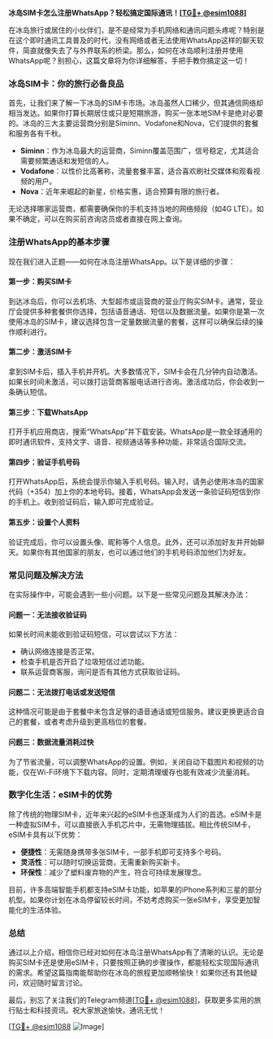 **冰岛SIM卡怎么注册WhatsApp？轻松搞定国际通讯！[[TG💪+ @esim1088](https://t.me/s/esim1088)]**

在冰岛旅行或居住的小伙伴们，是不是经常为手机网络和通讯问题头疼呢？特别是在这个即时通讯工具普及的时代，没有网络或者无法使用WhatsApp这样的聊天软件，简直就像失去了与外界联系的桥梁。那么，如何在冰岛顺利注册并使用WhatsApp呢？别担心，这篇文章将为你详细解答，手把手教你搞定这一切！

### 冰岛SIM卡：你的旅行必备良品

首先，让我们来了解一下冰岛的SIM卡市场。冰岛虽然人口稀少，但其通信网络却相当发达。如果你打算长期居住或只是短期旅游，购买一张本地SIM卡是绝对必要的。冰岛的三大主要运营商分别是Síminn、Vodafone和Nova，它们提供的套餐和服务各有千秋。

- **Síminn**：作为冰岛最大的运营商，Síminn覆盖范围广，信号稳定，尤其适合需要频繁通话和发短信的人。
- **Vodafone**：以性价比高著称，流量套餐丰富，适合喜欢刷社交媒体和观看视频的用户。
- **Nova**：近年来崛起的新星，价格实惠，适合预算有限的旅行者。

无论选择哪家运营商，都需要确保你的手机支持当地的网络频段（如4G LTE）。如果不确定，可以在购买前咨询店员或者直接在网上查询。

### 注册WhatsApp的基本步骤

现在我们进入正题——如何在冰岛注册WhatsApp。以下是详细的步骤：

#### 第一步：购买SIM卡
到达冰岛后，你可以去机场、大型超市或运营商的营业厅购买SIM卡。通常，营业厅会提供多种套餐供你选择，包括语音通话、短信以及数据流量。如果你是第一次使用冰岛的SIM卡，建议选择包含一定量数据流量的套餐，这样可以确保后续的操作顺利进行。

#### 第二步：激活SIM卡
拿到SIM卡后，插入手机并开机。大多数情况下，SIM卡会在几分钟内自动激活。如果长时间未激活，可以拨打运营商客服电话进行咨询。激活成功后，你会收到一条确认短信。

#### 第三步：下载WhatsApp
打开手机应用商店，搜索“WhatsApp”并下载安装。WhatsApp是一款全球通用的即时通讯软件，支持文字、语音、视频通话等多种功能，非常适合国际交流。

#### 第四步：验证手机号码
打开WhatsApp后，系统会提示你输入手机号码。输入时，请务必使用冰岛的国家代码（+354）加上你的本地号码。接着，WhatsApp会发送一条验证码短信到你的手机上。收到验证码后，输入即可完成验证。

#### 第五步：设置个人资料
验证完成后，你可以设置头像、昵称等个人信息。此外，还可以添加好友并开始聊天。如果你有其他国家的朋友，也可以通过他们的手机号码添加他们为好友。

### 常见问题及解决方法

在实际操作中，可能会遇到一些小问题。以下是一些常见问题及其解决办法：

#### 问题一：无法接收验证码
如果长时间未能收到验证码短信，可以尝试以下方法：
- 确认网络连接是否正常。
- 检查手机是否开启了垃圾短信过滤功能。
- 联系运营商客服，询问是否有其他方式获取验证码。

#### 问题二：无法拨打电话或发送短信
这种情况可能是由于套餐中未包含足够的语音通话或短信服务。建议更换更适合自己的套餐，或者考虑升级到更高档位的套餐。

#### 问题三：数据流量消耗过快
为了节省流量，可以调整WhatsApp的设置。例如，关闭自动下载图片和视频的功能，仅在Wi-Fi环境下下载内容。同时，定期清理缓存也能有效减少流量消耗。

### 数字化生活：eSIM卡的优势

除了传统的物理SIM卡，近年来兴起的eSIM卡也逐渐成为人们的首选。eSIM卡是一种虚拟SIM卡，可以直接嵌入手机芯片中，无需物理插拔。相比传统SIM卡，eSIM卡具有以下优势：

- **便捷性**：无需随身携带多张SIM卡，一部手机即可支持多个号码。
- **灵活性**：可以随时切换运营商，无需重新购买新卡。
- **环保性**：减少了塑料废弃物的产生，符合可持续发展理念。

目前，许多高端智能手机都支持eSIM卡功能，如苹果的iPhone系列和三星的部分机型。如果你计划在冰岛停留较长时间，不妨考虑购买一张eSIM卡，享受更加智能化的生活体验。

### 总结

通过以上介绍，相信你已经对如何在冰岛注册WhatsApp有了清晰的认识。无论是购买SIM卡还是使用eSIM卡，只要按照正确的步骤操作，都能轻松实现国际通讯的需求。希望这篇指南能帮助你在冰岛的旅程更加顺畅愉快！如果你还有其他疑问，欢迎随时留言讨论。

最后，别忘了关注我们的Telegram频道[[TG💪+ @esim1088](https://t.me/s/esim1088)]，获取更多实用的旅行贴士和科技资讯。祝大家旅途愉快，通讯无忧！

[[TG💪+ @esim1088](https://t.me/s/esim1088) ![Image](https://i.postimg.cc/4NQfJmqS/Snipaste-2025-05-13-00-14-12.png)]
